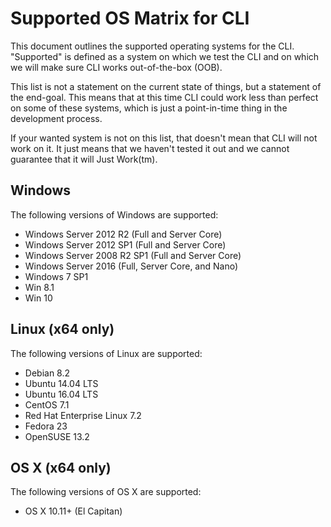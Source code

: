 Supported OS Matrix for CLI
===========================

This document outlines the supported operating systems for the CLI. "Supported" is defined as a system on which we test 
the CLI and on which we will make sure CLI works out-of-the-box (OOB). 

This list is not a statement on the current state of things, but a statement of the end-goal. This means that at this time 
CLI could work less than perfect on some of these systems, which is just a point-in-time thing in the development process.

If your wanted system is not on this list, that doesn't mean that CLI will not work on it. It just means that we haven't 
tested it out and we cannot guarantee that it will Just Work(tm).

## Windows
The following versions of Windows are supported:

- Windows Server 2012 R2 (Full and Server Core) 
- Windows Server 2012 SP1 (Full and Server Core) 
- Windows Server 2008 R2 SP1 (Full and Server Core) 
- Windows Server 2016 (Full, Server Core, and Nano) 
- Windows 7 SP1 
- Win 8.1 
- Win 10

## Linux (x64 only)
The following versions of Linux are supported:

- Debian 8.2
- Ubuntu 14.04 LTS
- Ubuntu 16.04 LTS
- CentOS 7.1
- Red Hat Enterprise Linux 7.2
- Fedora 23
- OpenSUSE 13.2

## OS X (x64 only)
The following versions of OS X are supported:

- OS X 10.11+ (El Capitan)
